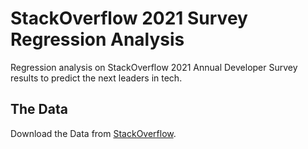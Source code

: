 # StackOverflow 2021 Survey Regression Analysis
Regression analysis on StackOverflow 2021 Annual Developer Survey results to predict the next leaders in tech.

## The Data
Download the Data from [StackOverflow](https://info.stackoverflowsolutions.com/rs/719-EMH-566/images/stack-overflow-developer-survey-2021.zip).